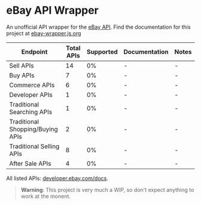 # eBay API Wrapper
An unofficial API wrapper for the [eBay API](https://developer.ebay.com). Find the documentation for this project at [ebay-wrapper.js.org](https://ebay-wrapper.js.org)

| Endpoint                         | Total APIs | Supported | Documentation | Notes |
|----------------------------------|------------|-----------|---------------|-------|
| Sell APIs                        |     14     |     0%    |       -       |   -   |
| Buy APIs                         |      7     |     0%    |       -       |   -   |
| Commerce APIs                    |      6     |     0%    |       -       |   -   |
| Developer APIs                   |      1     |     0%    |       -       |   -   |
| Traditional Searching APIs       |      1     |     0%    |       -       |   -   |
| Traditional Shopping/Buying APIs |      2     |     0%    |       -       |   -   |
| Traditional Selling APIs         |      8     |     0%    |       -       |   -   |
| After Sale APIs                  |      4     |     0%    |       -       |   -   |

All listed APIs: [developer.ebay.com/docs](https://developer.ebay.com/docs).

> **Warning**: This project is very much a WIP, so don't expect anything to work at the monent.

